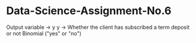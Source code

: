 # Data-Science-Assignment-No.6
Output variable -> y y -> Whether the client has subscribed a term deposit or not  Binomial ("yes" or "no")
